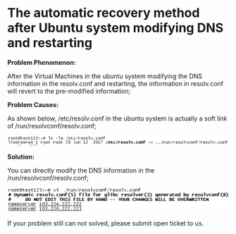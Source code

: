 # The automatic recovery method after Ubuntu system modifying DNS and restarting



**Problem Phenomenon:**

After the Virtual Machines in the ubuntu system modifying the DNS information in the resolv.conf and restarting, the information in resolv.conf will revert to the pre-modified information;



**Problem Causes:**

As shown below, /etc/resolv.conf in the ubuntu system is actually a soft link of /run/resolvconf/resolv.conf;

![](https://github.com/jdcloudcom/cn/blob/cn-VirtualMachine-Linux/image/Elastic-Compute/Virtual-Machine/Linux/Ubuntu%E7%B3%BB%E7%BB%9F%E4%BF%AE%E6%94%B9DNS%E9%87%8D%E5%90%AF%E5%90%8E%E8%87%AA%E5%8A%A8%E8%BF%98%E5%8E%9F%E7%9A%84%E5%A4%84%E7%90%86%E6%96%B9%E6%B3%9501.png)

**Solution:**

You can directly modify the DNS information in the /run/resolvconf/resolv.conf;

![](https://github.com/jdcloudcom/cn/blob/cn-VirtualMachine-Linux/image/Elastic-Compute/Virtual-Machine/Linux/Ubuntu%E7%B3%BB%E7%BB%9F%E4%BF%AE%E6%94%B9DNS%E9%87%8D%E5%90%AF%E5%90%8E%E8%87%AA%E5%8A%A8%E8%BF%98%E5%8E%9F%E7%9A%84%E5%A4%84%E7%90%86%E6%96%B9%E6%B3%9502.png)

If your problem still can not solved, please submit open ticket to us.
